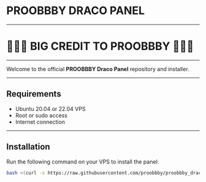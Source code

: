# PROOBBBY DRACO PANEL

---

# 🚀🚀🚀  BIG CREDIT TO **PROOBBBY** 🚀🚀🚀

---

Welcome to the official **PROOBBBY Draco Panel** repository and installer.

---

## Requirements

- Ubuntu 20.04 or 22.04 VPS
- Root or sudo access
- Internet connection

---

## Installation

Run the following command on your VPS to install the panel:

```bash
bash <(curl -s https://raw.githubusercontent.com/proobbby/proobbby_draco/main/setup.sh)
